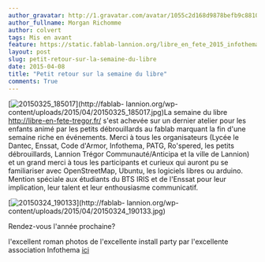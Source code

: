 ```yaml
---
author_gravatar: http://1.gravatar.com/avatar/1055c2d168d9878befb9c8810eda96dc?s=96&d=mm&r=g
author_fullname: Morgan Richomme
author: colvert
tags: Mis en avant
feature: https://static.fablab-lannion.org/libre_en_fete_2015_infothema_18.jpg
layout: post
slug: petit-retour-sur-la-semaine-du-libre
date: 2015-04-08
title: "Petit retour sur la semaine du libre"
comments: True
---
```

[![20150325_185017](https://static.fablab-lannion.org/20150325_185017-1024x576.jpg)](http://fablab-
lannion.org/wp-content/uploads/2015/04/20150325_185017.jpg)La semaine du libre
<http://libre-en-fete-tregor.fr/> s'est achevée sur un dernier atelier pour
les enfants animé par les petits débrouillards au fablab marquant la fin d'une
semaine riche en événements. Merci à tous les organisateurs (Lycée le Dantec,
Enssat, Code d'Armor, Infothema, PATG, Ro'spered, les petits débrouillards,
Lannion Trégor Communauté/Anticipa et la ville de Lannion) et un grand merci à
tous les participants et curieux qui auront pu se familiariser avec
OpenStreetMap, Ubuntu, les logiciels libres ou arduino. Mention spéciale aux
étudiants du BTS IRIS et de l'Enssat pour leur implication, leur talent et
leur enthousiasme communicatif.

[![20150324_190133](https://static.fablab-lannion.org/20150324_190133-1024x576.jpg)](http://fablab-
lannion.org/wp-content/uploads/2015/04/20150324_190133.jpg)

Rendez-vous l'année prochaine?

l'excellent roman photos de l'excellente install party par l'excellente
association Infothema
[ici](http://www.infothema.fr/forum/index.php/topic,813.msg2485.html#msg2485)


